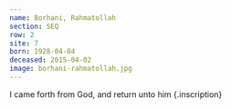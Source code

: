 ```yaml
---
name: Borhani, Rahmatollah
section: SEQ
row: 2
site: 7
born: 1928-04-04
deceased: 2015-04-02
image: borhani-rahmatollah.jpg
---
```


I came forth from God, and return unto him
{.inscription}

